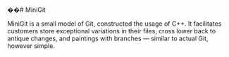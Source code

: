 ��#   M i n i G i t

 
MiniGit is a small model of Git, constructed the usage of C++.
It facilitates customers store exceptional variations in their files, cross lower back to antique changes, and paintings with branches — similar to actual Git, however simple.
 
